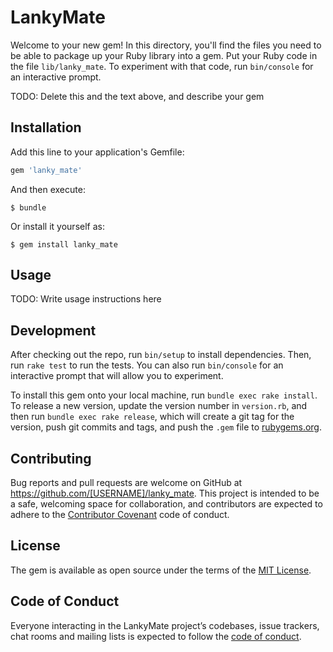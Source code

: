 # LankyMate

Welcome to your new gem! In this directory, you'll find the files you need to be able to package up your Ruby library into a gem. Put your Ruby code in the file `lib/lanky_mate`. To experiment with that code, run `bin/console` for an interactive prompt.

TODO: Delete this and the text above, and describe your gem

## Installation

Add this line to your application's Gemfile:

```ruby
gem 'lanky_mate'
```

And then execute:

    $ bundle

Or install it yourself as:

    $ gem install lanky_mate

## Usage

TODO: Write usage instructions here

## Development

After checking out the repo, run `bin/setup` to install dependencies. Then, run `rake test` to run the tests. You can also run `bin/console` for an interactive prompt that will allow you to experiment.

To install this gem onto your local machine, run `bundle exec rake install`. To release a new version, update the version number in `version.rb`, and then run `bundle exec rake release`, which will create a git tag for the version, push git commits and tags, and push the `.gem` file to [rubygems.org](https://rubygems.org).

## Contributing

Bug reports and pull requests are welcome on GitHub at https://github.com/[USERNAME]/lanky_mate. This project is intended to be a safe, welcoming space for collaboration, and contributors are expected to adhere to the [Contributor Covenant](http://contributor-covenant.org) code of conduct.

## License

The gem is available as open source under the terms of the [MIT License](https://opensource.org/licenses/MIT).

## Code of Conduct

Everyone interacting in the LankyMate project’s codebases, issue trackers, chat rooms and mailing lists is expected to follow the [code of conduct](https://github.com/[USERNAME]/lanky_mate/blob/master/CODE_OF_CONDUCT.md).
